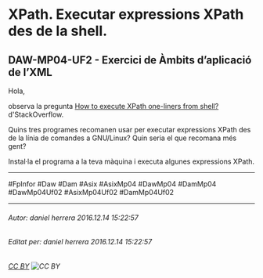 # XPath. Executar expressions XPath des de la shell.
## DAW-MP04-UF2 - Exercici de Àmbits d’aplicació de l’XML
Hola,

observa la pregunta [How to execute XPath one-liners from shell?](http://stackoverflow.com/questions/15461737/how-to-execute-xpath-one-liners-from-shell) d'StackOverflow.

Quins tres programes recomanen usar per executar expressions XPath des de la línia de comandes a GNU/Linux? Quin seria el que recomana més gent?

Instal·la el programa a la teva màquina i executa algunes expressions XPath.

---

#FpInfor #Daw #Dam #Asix #AsixMp04 #DawMp04 #DamMp04 #DawMp04Uf02 #AsixMp04Uf02 #DamMp04Uf02

---

###### Autor: daniel herrera 2016.12.14 15:22:57
###### Editat per: daniel herrera 2016.12.14 15:22:57
###### [CC BY](https://creativecommons.org/licenses/by/4.0/) ![CC BY](https://licensebuttons.net/l/by/3.0/80x15.png)
